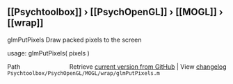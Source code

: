 ## [[Psychtoolbox]] &#8250; [[PsychOpenGL]] &#8250; [[MOGL]] &#8250; [[wrap]]

glmPutPixels  Draw packed pixels to the screen  
  
usage:  glmPutPixels( pixels )  




<div class="code_header" style="text-align:right;">
  <span style="float:left;">Path&nbsp;&nbsp;</span> <span class="counter">Retrieve <a href=
  "https://raw.github.com/Psychtoolbox-3/Psychtoolbox-3/beta/Psychtoolbox/PsychOpenGL/MOGL/wrap/glmPutPixels.m">current version from GitHub</a> | View <a href=
  "https://github.com/Psychtoolbox-3/Psychtoolbox-3/commits/beta/Psychtoolbox/PsychOpenGL/MOGL/wrap/glmPutPixels.m">changelog</a></span>
</div>
<div class="code">
  <code>Psychtoolbox/PsychOpenGL/MOGL/wrap/glmPutPixels.m</code>
</div>

